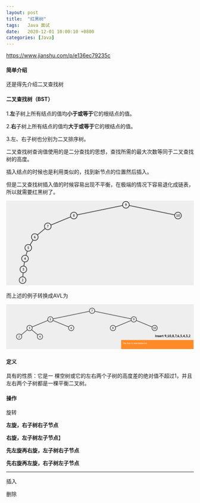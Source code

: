 ```yaml
---
layout: post
title:  "红黑树"
tags:   Java 面试
date:   2020-12-01 10:00:10 +0800
categories: [Java]
---
```


https://www.jianshu.com/p/e136ec79235c

#### 简单介绍

还是得先介绍二叉查找树

#### 二叉查找树（BST）

1.**左**子树上所有结点的值均**小于或等于**它的根结点的值。

2.**右**子树上所有结点的值均**大于或等于**它的根结点的值。

3.左、右子树也分别为二叉排序树。

二叉查找树查询值使用的是二分查找的思想，查找所需的最大次数等同于二叉查找树的高度。

插入结点的时候也是利用类似的，找到新节点的位置然后插入。

但是二叉查找树插入值的时候容易出现不平衡，在极端的情况下容易退化成链表，所以就需要红黑树了。

![image-20210303211833409](img/image-20210303211833409.png)

而上述的例子转换成AVL为

![image-20210303213234280](img/image-20210303213234280.png)

#### 定义

具有的性质：它是一 棵空树或它的左右两个子树的高度差的绝对值不超过1，并且左右两个子树都是一棵平衡二叉树。

#### 操作

旋转

**左旋，右子树右子节点**

**右旋，左子树左子节点**】

**先左旋再右旋，左子树右子节点**

**先右旋再左旋，右子树左子节点**

****

插入

删除